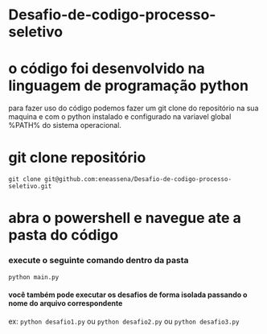 # Desafio-de-codigo-processo-seletivo

# o código foi desenvolvido na linguagem de programação python
para fazer uso do código podemos fazer um git clone do repositório 
na sua maquina e com o python instalado e configurado na variavel global %PATH% do sistema operacional.

# git clone repositório
```
git clone git@github.com:eneassena/Desafio-de-codigo-processo-seletivo.git
```

# abra o powershell e navegue ate a pasta do código
### execute o seguinte comando dentro da pasta

```python main.py ```

#### você também pode executar os desafios de forma isolada passando o nome do arquivo correspondente
ex: ``python desafio1.py`` ou ``python desafio2.py`` ou ``python desafio3.py``
